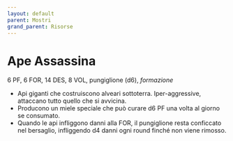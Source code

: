 ```yaml
---
layout: default
parent: Mostri
grand_parent: Risorse
---
```


# Ape Assassina

6 PF, 6 FOR, 14 DES, 8 VOL, pungiglione (d6), _formazione_

- Api giganti che costruiscono alveari sottoterra. Iper-aggressive, attaccano tutto quello che si avvicina.
- Producono un miele speciale che può curare d6 PF una volta al giorno se consumato.
- Quando le api infliggono danni alla FOR, il pungiglione resta conficcato nel bersaglio, infliggendo d4 danni ogni round finché non viene rimosso.